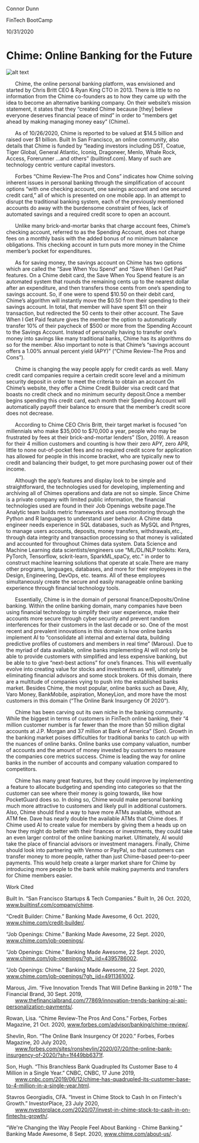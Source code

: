 Connor Dunn


FinTech BootCamp


10/31/2020


Chime: Online Banking for the Future
====================================

![alt text](Chime.jpg "Title")

&nbsp;&nbsp;&nbsp;&nbsp;&nbsp;&nbsp;Chime, the online personal banking platform, was envisioned and started by Chris Britt CEO & Ryan King CTO in 2013. There is little to no information from the Chime co-founders as to how they came up with the idea to become an alternative banking company. On their website’s mission statement, it states that they “created Chime because [they] believe everyone deserves financial peace of mind” in order to “members get ahead by making managing money easy” (Chime).

&nbsp;&nbsp;&nbsp;&nbsp;&nbsp;&nbsp;As of 10/26/2020, Chime is reported to be valued at $14.5 billion and raised over $1 billion. Built In San Francisco, an online community, also details that Chime is funded by “leading investors including DST, Coatue, Tiger Global, General Atlantic, Iconiq, Dragoneer, Menlo, Whale Rock, Access, Forerunner …and others” (builtinsf.com). Many of such are technology centric venture capital investors.

&nbsp;&nbsp;&nbsp;&nbsp;&nbsp;&nbsp;Forbes “Chime Review-The Pros and Cons” indicates how Chime solving inherent issues in personal banking through the simplification of account options “with one checking account, one savings account and one secured credit card,” all of which is presented on one mobile app. In an attempt to disrupt the traditional banking system, each of the previously mentioned accounts do away with the burdensome constraint of fees, lack of automated savings and a required credit score to open an account.

&nbsp;&nbsp;&nbsp;&nbsp;&nbsp;&nbsp;Unlike many brick-and-mortar banks that charge account fees, Chime’s checking account, referred to as the Spending Account, does not charge fees on a monthly basis with the added bonus of no minimum balance obligations. This checking account in turn puts more money in the Chime member’s pocket for expenditures.

&nbsp;&nbsp;&nbsp;&nbsp;&nbsp;&nbsp;As for saving money, the savings account on Chime has two options which are called the “Save When You Spend” and “Save When I Get Paid” features. On a Chime debit card, the Save When You Spend feature is an automated system that rounds the remaining cents up to the nearest dollar after an expenditure, and then transfers those cents from one’s spending to savings account. So, if one were to spend $10.50 on their debit card, Chime’s algorithm will instantly move the $0.50 from their spending to their savings account. In total, that member will have spent $11 on their transaction, but redirected the 50 cents to their other account. The Save When I Get Paid feature gives the member the option to automatically transfer 10% of their paycheck of $500 or more from the Spending Account to the Savings Account. Instead of personally having to transfer one’s money into savings like many traditional banks, Chime has its algorithms do so for the member. Also important to note is that Chime’s “savings account offers a 1.00% annual percent yield (APY)” (“Chime Review-The Pros and Cons”). 

&nbsp;&nbsp;&nbsp;&nbsp;&nbsp;&nbsp;Chime is changing the way people apply for credit cards as well. Many credit card companies require a certain credit score level and a minimum security deposit in order to meet the criteria to obtain an account On Chime’s website, they offer a Chime Credit Builder visa credit card that boasts no credit check and no minimum security deposit.Once a member begins spending this credit card, each month their Spending Account will automatically payoff their balance to ensure that the member’s credit score does not decrease.

&nbsp;&nbsp;&nbsp;&nbsp;&nbsp;&nbsp;According to Chime CEO Chris Britt, their target market is focused “on millennials who make $35,000 to $70,000 a year, people who may be frustrated by fees at their brick-and-mortar lenders” (Son, 2019). A reason for their 4 million customers and counting is how their zero APY, zero APR, little to none out-of-pocket fees and no required credit score for application has allowed for people in this income bracket, who are typically new to credit and balancing their budget, to get more purchasing power out of their income.

&nbsp;&nbsp;&nbsp;&nbsp;&nbsp;&nbsp;Although the app’s features and display look to be simple and straightforward, the technologies used for developing, implementing and archiving all of Chimes operations and data are not so simple. Since Chime is a private company with limited public information, the financial technologies used are found in their Job Openings website page.The Analytic team builds metric frameworks and uses monitoring through the Python and R languages to understand user behavior. A Chime data engineer needs experience in SQL databases, such as MySQL and Prtgres, to manage users accounts, deposits, money transfers, withdrawals,etc., through data integrity and transaction processing so that money is validated and accounted for throughout Chimes data system.  Data Science and Machine Learning data scientists/engineers use “ML/DL/NLP toolkits: Kera, PyTorch, Tensorflow, sckrit-learn, SparkML,spaCy, etc.” in order to construct machine learning solutions that operate at scale.There are many other programs, languages, databases, and more for their employees in the Design, Engineering, DevOps, etc. teams. All of these employees simultaneously create the secure and easily manageable online banking experience through financial technology tools.

&nbsp;&nbsp;&nbsp;&nbsp;&nbsp;&nbsp;Essentially, Chime is in the domain of personal finance/Deposits/Online banking. Within the online banking domain, many companies have been using financial technology to simplify their user experience, make their accounts more secure through cyber security and prevent random interferences for their customers in the last decade or so. One of the most recent and prevalent innovations in this domain is how online banks implement AI to “consolidate all internal and external data, building predictive profiles of customers and members in real time” (Marous). Due to the myriad of data available, online banks implementing AI will not only be able to provide customers with simplified and less expensive banking, but be able to to give “next-best actions” for one’s finances. This will eventually evolve into creating value for stocks and investments as well, ultimately eliminating financial advisors and some stock brokers. Of this domain, there are a multitude of companies vying to push into the established banks market. Besides Chime, the most popular, online banks such as Dave, Ally, Varo Money, BankMobile, aspiration, MoneyLion, and more have the most customers in this domain (“The Online Bank Insurgency Of 2020”).

&nbsp;&nbsp;&nbsp;&nbsp;&nbsp;&nbsp;Chime has been carving out its own niche in the banking community. While the biggest in terms of customers in FinTech online banking, their “4 million customer number is far fewer than the more than 50 million digital accounts at J.P. Morgan and 37 million at Bank of America” (Son). Growth in the banking market poises difficulties for traditional banks to catch up with the nuances of online banks. Online banks use company valuation, number of accounts and the amount of money invested by customers to measure the companies core metrics success. Chime is leading the way for online banks in the number of accounts and company valuation compared to competitors.

&nbsp;&nbsp;&nbsp;&nbsp;&nbsp;&nbsp;Chime has many great features, but they could improve by implementing a feature to allocate budgeting and spending into categories so that the customer can see where their money is going towards, like how PocketGuard does so. In doing so, Chime would make personal banking much more attractive to customers and likely pull in additional customers. Also, Chime should find a way to have more ATMs available, without an ATM fee. Dave has nearly double the available ATMs that Chime does. If Chime used AI to create value for members by giving them a heads up on how they might do better with their finances or investments, they could take an even larger control of the online banking market. Ultimately, AI would take the place of financial advisors or investment managers. Finally, Chime should look into partnering with Venmo or PayPal, so that customers can transfer money to more people, rather than just Chime-based peer-to-peer payments. This would help create a larger market share for Chime by introducing more people to the bank while making payments and transfers for Chime members easier.


Work Cited


Built In. “San Francisco Startups & Tech Companies.” Built In, 26 Oct. 2020, www.builtinsf.com/company/chime.


“Credit Builder: Chime.” Banking Made Awesome, 6 Oct. 2020, www.chime.com/credit-builder/. 


“Job Openings: Chime.” Banking Made Awesome, 22 Sept. 2020, www.chime.com/job-openings/. 


“Job Openings: Chime.” Banking Made Awesome, 22 Sept. 2020, www.chime.com/job-openings/?gh_jid=4395786002.


“Job Openings: Chime.” Banking Made Awesome, 22 Sept. 2020, www.chime.com/job-openings/?gh_jid=4911361002. 


Marous, Jim. “Five Innovation Trends That Will Define Banking in 2019.” The Financial Brand, 30 Sept. 2019, 
&nbsp;&nbsp;&nbsp;&nbsp;&nbsp;&nbsp;www.thefinancialbrand.com/77869/innovation-trends-banking-ai-api-personalization-payments/. 


Rowan, Lisa. “Chime Review-The Pros And Cons.” Forbes, Forbes Magazine, 21 Oct. 2020, www.forbes.com/advisor/banking/chime-review/. 


Shevlin, Ron. “The Online Bank Insurgency Of 2020.” Forbes, Forbes Magazine, 20 July 2020, 
&nbsp;&nbsp;&nbsp;&nbsp;&nbsp;&nbsp;www.forbes.com/sites/ronshevlin/2020/07/20/the-online-bank-insurgency-of-2020/?sh=1f449bb6371f. 


Son, Hugh. “This Branchless Bank Quadrupled Its Customer Base to 4 Million in a Single Year.” CNBC, CNBC, 17 June 2019, 
&nbsp;&nbsp;&nbsp;&nbsp;&nbsp;&nbsp;www.cnbc.com/2019/06/12/chime-has-quadrupled-its-customer-base-to-4-million-in-a-single-year.html. 


Stavros Georgiadis, CFA. “Invest in Chime Stock to Cash In on Fintech's Growth.” InvestorPlace, 23 July 2020, 
&nbsp;&nbsp;&nbsp;&nbsp;&nbsp;&nbsp;www.nvestorplace.com/2020/07/invest-in-chime-stock-to-cash-in-on-fintechs-growth/. 


“We're Changing the Way People Feel About Banking - Chime Banking.” Banking Made Awesome, 8 Sept. 2020, www.chime.com/about-us/. 

